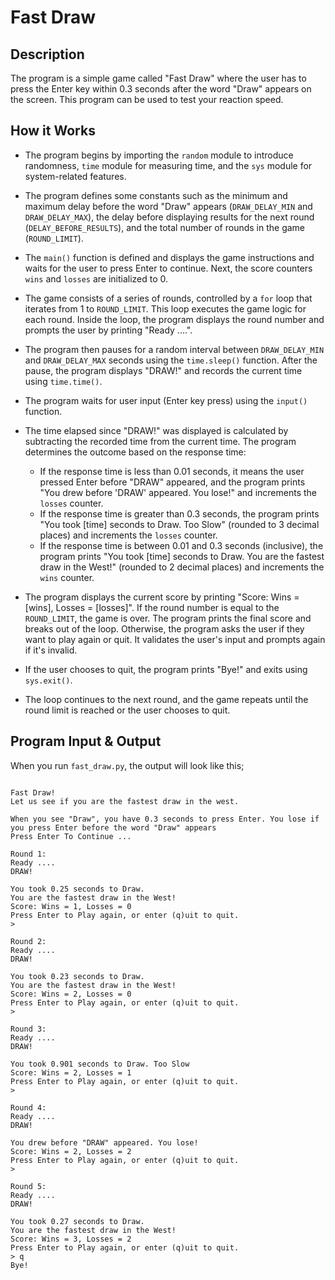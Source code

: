# Fast Draw

## Description

The program is a simple game called "Fast Draw" where the user has to press the Enter key within 0.3 seconds after the word "Draw" appears on the screen. This program can be used to test your reaction speed.

## How it Works

- The program begins by importing the `random` module to introduce randomness, `time` module for measuring time, and the `sys` module for system-related features.

- The program defines some constants such as the minimum and maximum delay before the word "Draw" appears (`DRAW_DELAY_MIN` and `DRAW_DELAY_MAX`), the delay before displaying results for the next round (`DELAY_BEFORE_RESULTS`), and the total number of rounds in the game (`ROUND_LIMIT`).

- The `main()` function is defined and displays the game instructions and waits for the user to press Enter to continue. Next, the score counters `wins` and `losses` are initialized to 0.

- The game consists of a series of rounds, controlled by a `for` loop that iterates from 1 to `ROUND_LIMIT`. This loop executes the game logic for each round. Inside the loop, the program displays the round number and prompts the user by printing "Ready ....".

- The program then pauses for a random interval between `DRAW_DELAY_MIN` and `DRAW_DELAY_MAX` seconds using the `time.sleep()` function. After the pause, the program displays "DRAW!" and records the current time using `time.time()`.

- The program waits for user input (Enter key press) using the `input()` function.

- The time elapsed since "DRAW!" was displayed is calculated by subtracting the recorded time from the current time. The program determines the outcome based on the response time:
    - If the response time is less than 0.01 seconds, it means the user pressed Enter before "DRAW" appeared, and the program prints "You drew before 'DRAW' appeared. You lose!" and increments the `losses` counter.
    - If the response time is greater than 0.3 seconds, the program prints "You took [time] seconds to Draw. Too Slow" (rounded to 3 decimal places) and increments the `losses` counter.
    - If the response time is between 0.01 and 0.3 seconds (inclusive), the program prints "You took [time] seconds to Draw. You are the fastest draw in the West!" (rounded to 2 decimal places) and increments the `wins` counter.

- The program displays the current score by printing "Score: Wins = [wins], Losses = [losses]". If the round number is equal to the `ROUND_LIMIT`, the game is over. The program prints the final score and breaks out of the loop. Otherwise, the program asks the user if they want to play again or quit. It validates the user's input and prompts again if it's invalid.

- If the user chooses to quit, the program prints "Bye!" and exits using `sys.exit()`.

- The loop continues to the next round, and the game repeats until the round limit is reached or the user chooses to quit.

## Program Input & Output
When you run `fast_draw.py`, the output will look like this;

```

Fast Draw!
Let us see if you are the fastest draw in the west. 

When you see "Draw", you have 0.3 seconds to press Enter. You lose if you press Enter before the word "Draw" appears
Press Enter To Continue ...

Round 1:
Ready ....
DRAW!

You took 0.25 seconds to Draw.
You are the fastest draw in the West!
Score: Wins = 1, Losses = 0
Press Enter to Play again, or enter (q)uit to quit.
> 

Round 2:
Ready ....
DRAW!

You took 0.23 seconds to Draw.
You are the fastest draw in the West!
Score: Wins = 2, Losses = 0
Press Enter to Play again, or enter (q)uit to quit.
> 

Round 3:
Ready ....
DRAW!

You took 0.901 seconds to Draw. Too Slow
Score: Wins = 2, Losses = 1
Press Enter to Play again, or enter (q)uit to quit.
> 

Round 4:
Ready ....
DRAW!

You drew before "DRAW" appeared. You lose!
Score: Wins = 2, Losses = 2
Press Enter to Play again, or enter (q)uit to quit.
> 

Round 5:
Ready ....
DRAW!

You took 0.27 seconds to Draw.
You are the fastest draw in the West!
Score: Wins = 3, Losses = 2
Press Enter to Play again, or enter (q)uit to quit.
> q
Bye!
```
